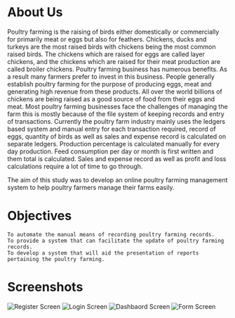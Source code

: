# About Us

Poultry farming is the raising of birds either domestically or commercially for primarily meat or eggs but also for feathers. Chickens, ducks and turkeys are the most raised birds with chickens being the most common raised birds. The chickens which are raised for eggs are called layer chickens, and the chickens which are raised for their meat production are called broiler chickens. Poultry farming business has numerous benefits. As a result many farmers prefer to invest in this business. People generally establish poultry farming for the purpose of producing eggs, meat and generating high revenue from these products. All over the world billions of chickens are being raised as a good source of food from their eggs and meat. Most poultry farming businesses face the challenges of managing the farm this is mostly because of the file system of keeping records and entry of transactions. Currently the poultry farm industry mainly uses the ledgers based system and manual entry for each transaction required, record of eggs, quantity of birds as well as sales and expense record is calculated on separate ledgers. Production percentage is calculated manually for every day production. Feed consumption per day or month is first written and them total is calculated. Sales and expense record as well as profit and loss calculations require a lot of time to go through.

The aim of this study was to develop an online poultry farming management system to help poultry farmers manage their farms easily.

# Objectives

    To automate the manual means of recording poultry farming records.
    To provide a system that can facilitate the update of poultry farming records.
    To develop a system that will aid the presentation of reports pertaining the poultry farming.

# Screenshots
![Register Screen](https://github.com/Musanza/Poultry-farming-management-system/blob/main/screenshots/d.png)
![Login Screen](https://github.com/Musanza/Poultry-farming-management-system/blob/main/screenshots/b.png)
![Dashbaord Screen](https://github.com/Musanza/Poultry-farming-management-system/blob/main/screenshots/a.png)
![Form Screen](https://github.com/Musanza/Poultry-farming-management-system/blob/main/screenshots/c.png)
